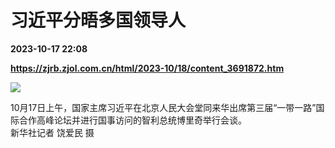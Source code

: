 # 习近平分晤多国领导人

**2023-10-17 22:08**

**https://zjrb.zjol.com.cn/html/2023-10/18/content_3691872.htm**

![](https://zjrb.zjol.com.cn/images/2023-10/18/zjrb2023101800002v01b002.jpg)

10月17日上午，国家主席习近平在北京人民大会堂同来华出席第三届“一带一路”国际合作高峰论坛并进行国事访问的智利总统博里奇举行会谈。  
新华社记者 饶爱民 摄
